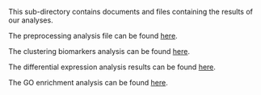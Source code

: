 This sub-directory contains documents and files containing the results of our analyses.

The preprocessing analysis file can be found [here](https://github.com/STAT540-UBC/Repo_team_Quaranteam_2021W2/blob/master/results/Preprocessing-and-Filtering-scRNA-Data.md).

The clustering biomarkers analysis can be found [here](https://github.com/STAT540-UBC/Repo_team_Quaranteam_2021W2/blob/master/results/Aim%202%20-%20Finding%20differentially%20expressed%20features%20(cluster%20biomarkers).pdf).

The differential expression analysis results can be found [here](https://github.com/STAT540-UBC/Repo_team_Quaranteam_2021W2/blob/master/results/Differential_Expression_Analysis.md).

The GO enrichment analysis can be found [here](https://github.com/STAT540-UBC/Repo_team_Quaranteam_2021W2/blob/master/results/GO_enrichment.md).
